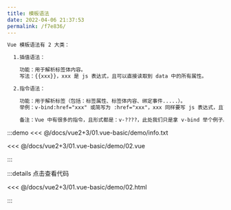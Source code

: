 ```yaml
---
title: 模板语法
date: 2022-04-06 21:37:53
permalink: /f7e836/
---
```


```txt
Vue 模板语法有 2 大类：

  1.插值语法：

    功能：用于解析标签体内容。
    写法：{{xxx}}，xxx 是 js 表达式，且可以直接读取到 data 中的所有属性。

  2.指令语法：

    功能：用于解析标签（包括：标签属性、标签体内容、绑定事件.....）。
    举例：v-bind:href="xxx" 或简写为 :href="xxx"，xxx 同样要写 js 表达式，且可以直接读取到 data 中的所有属性。

    备注：Vue 中有很多的指令，且形式都是：v-????，此处我们只是拿 v-bind 举个例子。
```

:::demo <<< @/docs/vue2+3/01.vue-basic/demo/info.txt

<<< @/docs/vue2+3/01.vue-basic/demo/02.vue

:::

:::details 点击查看代码

<<< @/docs/vue2+3/01.vue-basic/demo/02.html

:::
